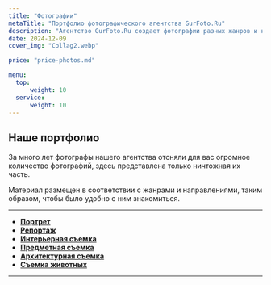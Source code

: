 ```yaml
---
title: "Фотографии"
metaTitle: "Портфолио фотографического агентства GurFoto.Ru"
description: "Агентство GurFoto.Ru создает фотографии разных жанров и направлений, в диапазоне от художественной до технической съемки"
date: 2024-12-09
cover_img: "Collag2.webp"

price: "price-photos.md"

menu:
  top:
      weight: 10
  service:
      weight: 10
---
```


## Наше портфолио

За много лет фотографы нашего агентства отсняли для вас огромное количество фотографий, здесь представлена только ничтожная их часть.

Материал размещен в соответствии с жанрами и направлениями, таким образом, чтобы было удобно с ним знакомиться.

---

- **[Портрет](/photos/portrait/)**
- **[Репортаж](/photos/reportage/)**
- **[Интерьерная съемка](/photos/interior-photography/)**
- **[Предметная съемка](/photos/object-photography/)**
- **[Архитектурная съемка](/photos/architectural-photography/)**
- **[Съемка животных](/photos/animal-photography/)**
---
